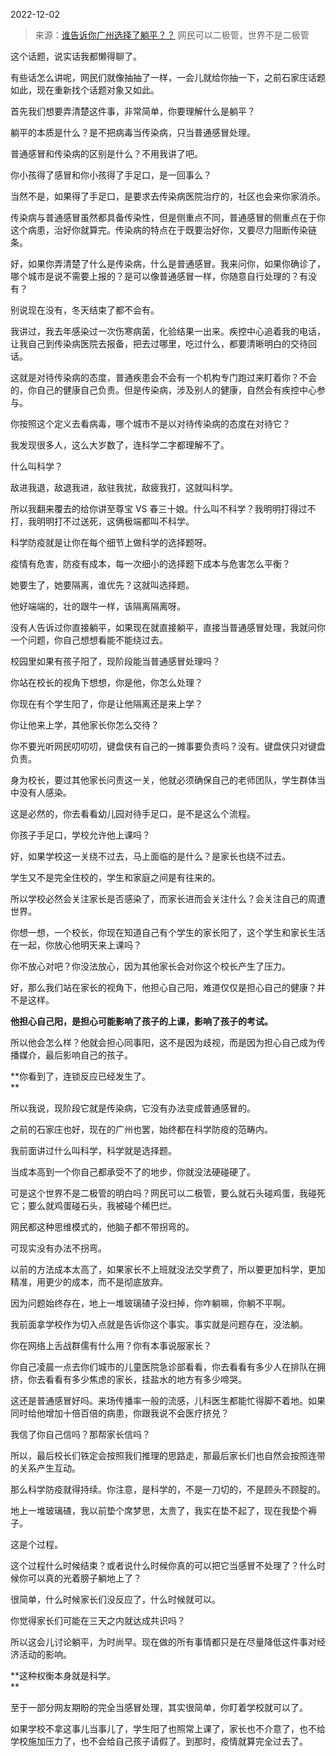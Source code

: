 2022-12-02

> 来源：[谁告诉你广州选择了躺平？？](http://mp.weixin.qq.com/s?__biz=MzU3NDc5Nzc0NQ==&mid=2247521317&idx=2&sn=bd23ef76cad77e20eda38c656a1f56d2&chksm=fd2e36fbca59bfed0db89263a47d753cb065f882fca9a028e472dd30c698cd913e2d9021470e&scene=27#wechat_redirect)
> 网民可以二极管，世界不是二极管

这个话题，说实话我都懒得聊了。  

有些话怎么讲呢，网民们就像抽抽了一样，一会儿就给你抽一下，之前石家庄话题如此，现在重新找个话题对象又如此。

首先我们想要弄清楚这件事，非常简单，你要理解什么是躺平？  

躺平的本质是什么？是不把病毒当传染病，只当普通感冒处理。  

普通感冒和传染病的区别是什么？不用我讲了吧。  

你小孩得了感冒和你小孩得了手足口，是一回事么？  

当然不是，如果得了手足口，是要求去传染病医院治疗的，社区也会来你家消杀。

传染病与普通感冒虽然都具备传染性，但是侧重点不同，普通感冒的侧重点在于你这个病患，治好你就算完。传染病的特点在于既要治好你，又要尽力阻断传染链条。  

好，如果你弄清楚了什么是传染病，什么是普通感冒。我来问你，如果你确诊了，哪个城市是说不需要上报的？是可以像普通感冒一样，你随意自行处理的？有没有？  

别说现在没有，冬天结束了都不会有。

我讲过，我去年感染过一次伤寒病菌，化验结果一出来。疾控中心追着我的电话，让我自己到传染病医院去报备，把去过哪里，吃过什么，都要清晰明白的交待回话。  

这就是对待传染病的态度，普通疾患会不会有一个机构专门跑过来盯着你？不会的，你自己的健康自己负责。但是传染病，涉及别人的健康，自然会有疾控中心参与。  

你按照这个定义去看病毒，哪个城市不是以对待传染病的态度在对待它？  

我发现很多人，这么大岁数了，连科学二字都理解不了。  

什么叫科学？

敌进我退，敌退我进，敌驻我扰，敌疲我打，这就叫科学。  

所以我翻来覆去的给你讲至尊宝 VS 春三十娘。什么叫不科学？我明明打得过不打，我明明打不过送死，这俩极端都叫不科学。  

科学防疫就是让你在每个细节上做科学的选择题呀。  

疫情有危害，防疫有成本，每一次细小的选择题下成本与危害怎么平衡？  

她要生了，她要隔离，谁优先？这就叫选择题。

他好端端的，壮的跟牛一样，该隔离隔离呀。  

没有人告诉过你直接躺平，如果现在就直接躺平，直接当普通感冒处理，我就问你一个问题，你自己想想看能不能绕过去。  

校园里如果有孩子阳了，现阶段能当普通感冒处理吗？

你站在校长的视角下想想，你是他，你怎么处理？  

你现在有个学生阳了，你是让他隔离还是来上学？  

你让他来上学，其他家长你怎么交待？  

你不要光听网民叨叨叨，键盘侠有自己的一摊事要负责吗？没有。键盘侠只对键盘负责。  

身为校长，要过其他家长问责这一关，他就必须确保自己的老师团队，学生群体当中没有人感染。

这是必然的，你去看看幼儿园对待手足口，是不是这么个流程。

你孩子手足口，学校允许他上课吗？  

好，如果学校这一关绕不过去，马上面临的是什么？是家长也绕不过去。  

学生又不是完全住校的，学生和家庭之间是有往来的。  

所以学校必然会关注家长是否感染了，而家长进而会关注什么？会关注自己的周遭世界。

你想一想，一个校长，你现在知道自己有个学生的家长阳了，这个学生和家长生活在一起，你放心他明天来上课吗？

你不放心对吧？你没法放心，因为其他家长会对你这个校长产生了压力。  

好，那么我们站在家长的视角下，他担心自己阳，难道仅仅是担心自己的健康？并不是这样。  

 **他担心自己阳，是担心可能影响了孩子的上课，影响了孩子的考试。**

所以他会怎么样？他就会担心同事阳，这不是因为歧视，而是因为担心自己成为传播媒介，最后影响自己的孩子。  

 **你看到了，连锁反应已经发生了。  
**

所以我说，现阶段它就是传染病，它没有办法变成普通感冒的。  

之前的石家庄也好，现在的广州也罢，始终都在科学防疫的范畴内。

我前面讲过什么叫科学，科学就是选择题。  

当成本高到一个你自己都承受不了的地步，你就没法硬碰硬了。  

可是这个世界不是二极管的明白吗？网民可以二极管，要么就石头碰鸡蛋，我碰死它；要么就鸡蛋碰石头，我被碰个稀巴烂。

网民都这种思维模式的，他脑子都不带拐弯的。

可现实没有办法不拐弯。

以前的方法成本太高了，如果家长不上班就没法交学费了，所以要更加科学，更加精准，用更少的成本，而不是彻底放弃。  

因为问题始终存在，地上一堆玻璃碴子没扫掉，你咋躺嘛，你躺不平啊。

我前面拿学校作为切入点就是告诉你这个事实。事实就是问题存在，没法躺。

你在网络上舌战群儒有什么用？你有本事说服家长？

你自己凌晨一点去你们城市的儿童医院急诊部看看，你去看看有多少人在排队在拥挤，你去看看有多少焦虑的家长，挂盐水的地方有多少啼哭。

这还是普通感冒好吗。来场传播率一般的流感，儿科医生都能忙得脚不着地。如果同时给他增加十倍百倍的病患，你跟我说不会医疗挤兑？

我信了你自己信吗？那帮家长信吗？

所以，最后校长们铁定会按照我们推理的思路走，那最后家长们也自然会按照连带的关系产生互动。  

那么科学防疫就得持续。你注意，是科学的，不是一刀切的，不是顾头不顾腚的。

地上一堆玻璃碴，我以前垫个席梦思，太贵了，我实在垫不起了，现在我垫个褥子。

这是个过程。

这个过程什么时候结束？或者说什么时候你真的可以把它当感冒不处理了？什么时候你可以真的光着膀子躺地上了？

很简单，什么时候家长们没反应了，什么时候就可以。

你觉得家长们可能在三天之内就达成共识吗？  

所以这会儿讨论躺平，为时尚早。现在做的所有事情都只是在尽量降低这件事对经济活动的影响。

 **这种权衡本身就是科学。  
**

至于一部分网友期盼的完全当感冒处理，其实很简单，你盯着学校就可以了。  

如果学校不拿这事儿当事儿了，学生阳了也照常上课了，家长也不介意了，也不给学校施加压力了，也不会给自己孩子请假了。到那时，疫情就算完全过去了。

